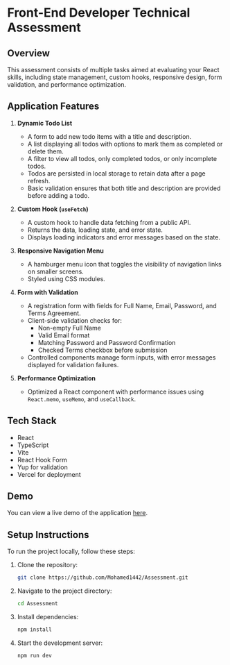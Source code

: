 # Front-End Developer Technical Assessment

## Overview

This assessment consists of multiple tasks aimed at evaluating your React skills, including state management, custom hooks, responsive design, form validation, and performance optimization.

## Application Features

1. **Dynamic Todo List**

   - A form to add new todo items with a title and description.
   - A list displaying all todos with options to mark them as completed or delete them.
   - A filter to view all todos, only completed todos, or only incomplete todos.
   - Todos are persisted in local storage to retain data after a page refresh.
   - Basic validation ensures that both title and description are provided before adding a todo.

2. **Custom Hook (`useFetch`)**

   - A custom hook to handle data fetching from a public API.
   - Returns the data, loading state, and error state.
   - Displays loading indicators and error messages based on the state.

3. **Responsive Navigation Menu**

   - A hamburger menu icon that toggles the visibility of navigation links on smaller screens.
   - Styled using CSS modules.

4. **Form with Validation**

   - A registration form with fields for Full Name, Email, Password, and Terms Agreement.
   - Client-side validation checks for:
     - Non-empty Full Name
     - Valid Email format
     - Matching Password and Password Confirmation
     - Checked Terms checkbox before submission
   - Controlled components manage form inputs, with error messages displayed for validation failures.

5. **Performance Optimization**
   - Optimized a React component with performance issues using `React.memo`, `useMemo`, and `useCallback`.

## Tech Stack

- React
- TypeScript
- Vite
- React Hook Form
- Yup for validation
- Vercel for deployment

## Demo

You can view a live demo of the application [here](https://assessment-ten-iota.vercel.app/).

## Setup Instructions

To run the project locally, follow these steps:

1. Clone the repository:

   ```bash
   git clone https://github.com/Mohamed1442/Assessment.git

   ```

2. Navigate to the project directory:

   ```bash
   cd Assessment

   ```

3. Install dependencies:

   ```bash
   npm install

   ```

4. Start the development server:
   ```bash
   npm run dev
   ```
